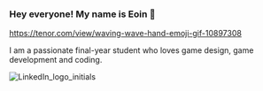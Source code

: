 ### Hey everyone! My name is Eoin 👋

https://tenor.com/view/waving-wave-hand-emoji-gif-10897308

I am a passionate final-year student who loves game design, game development and coding.

![LinkedIn_logo_initials](https://user-images.githubusercontent.com/93496368/156872806-08643b0d-592b-4aa9-9d82-83ace3356036.png)

<!--
**eoinbarry142/eoinbarry142** is a ✨ _special_ ✨ repository because its `README.md` (this file) appears on your GitHub profile.

Here are some ideas to get you started:
- 🔭 I’m currently working on ...
- 🌱 I’m currently learning ...
- 👯 I’m looking to collaborate on ...
- 🤔 I’m looking for help with ...
- 💬 Ask me about ...
- 📫 How to reach me: ...
- 😄 Pronouns: ...
- ⚡ Fun fact: ...

-->
